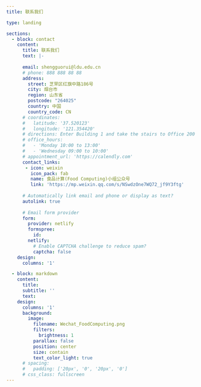 ```yaml
---
title: 联系我们

type: landing

sections:
  - block: contact
    content:
      title: 联系我们
      text: |-
        
      email: shengguorui@ldu.edu.cn
      # phone: 888 888 88 88
      address:
        street: 芝罘区红旗中路186号
        city: 烟台市
        region: 山东省
        postcode: "264025"
        country: 中国
        country_code: CN
      # coordinates:
      #   latitude: '37.520123'
      #   longitude: '121.354420'
      # directions: Enter Building 1 and take the stairs to Office 200 on Floor 2
      # office_hours:
      #   - 'Monday 10:00 to 13:00'
      #   - 'Wednesday 09:00 to 10:00'
      # appointment_url: 'https://calendly.com'
      contact_links:
       - icon: weixin
         icon_pack: fab
         name: 食品计算(Food Computing)小组公众号
         link: 'https://mp.weixin.qq.com/s/NSwdzOne7WQ72_jf9Y3ftg'
    
      # Automatically link email and phone or display as text?
      autolink: true
    
      # Email form provider
      form:
        provider: netlify
        formspree:
          id:
        netlify:
          # Enable CAPTCHA challenge to reduce spam?
          captcha: false
    design:
      columns: '1'

  - block: markdown
    content:
      title: 
      subtitle: ''
      text:
    design:
      columns: '1'
      background:
        image: 
          filename: Wechat_FoodComputing.png
          filters:
            brightness: 1
          parallax: false
          position: center
          size: contain
          text_color_light: true
      # spacing:
      #   padding: ['20px', '0', '20px', '0']
      # css_class: fullscreen
---
```

